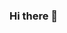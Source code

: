 ### Hi there 👋

<!--
**beccahargate/beccahargate** is a ✨ _special_ ✨ repository because its `README.md` (this file) appears on your GitHub profile.

Here are some ideas to get you started:

- 🔭 I’m currently working on my Python skills
- 🌱 I’m currently learning everything I can
- 👯 I’m looking to collaborate on nothing at the moment. Learning. 
- 🤔 I’m looking for help with nothing. I'm not ready to ask questions as of yet. 
- 💬 Ask me about ...
- 📫 How to reach me: ...
- 😄 Pronouns: She/Her
- ⚡ Fun fact: ...
-->
